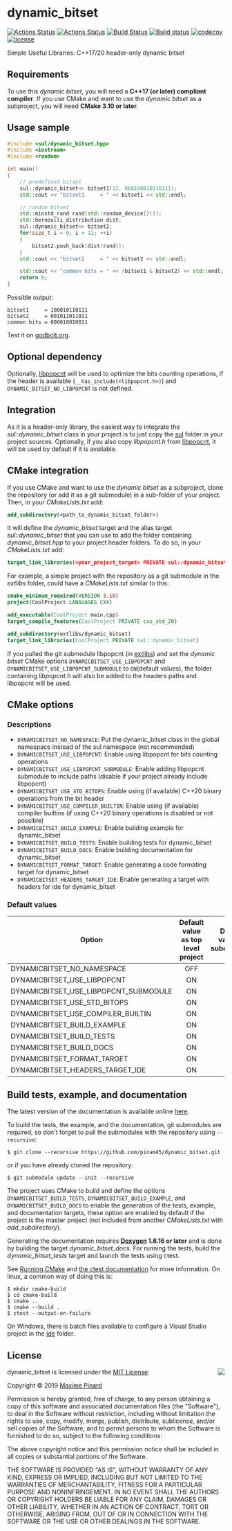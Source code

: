 # dynamic_bitset

[![Actions Status](https://github.com/pinam45/dynamic_bitset/workflows/build%20and%20test/badge.svg)](https://github.com/pinam45/dynamic_bitset/actions)
[![Actions Status](https://github.com/pinam45/dynamic_bitset/workflows/documentation/badge.svg)](https://pinam45.github.io/dynamic_bitset)
[![Build Status](https://travis-ci.com/pinam45/dynamic_bitset.svg?branch=master)](https://travis-ci.com/pinam45/dynamic_bitset)
[![Build status](https://ci.appveyor.com/api/projects/status/h0vnyjlaunqgbrp4/branch/master?svg=true)](https://ci.appveyor.com/project/pinam45/dynamic-bitset/branch/master)
[![codecov](https://codecov.io/gh/pinam45/dynamic_bitset/branch/master/graph/badge.svg)](https://codecov.io/gh/pinam45/dynamic_bitset)
[![license](https://img.shields.io/github/license/pinam45/dynamic_bitset.svg)](http://opensource.org/licenses/MIT)

Simple Useful Libraries: C++17/20 header-only dynamic bitset

## Requirements

To use this *dynamic bitset*, you will need a **C++17 (or later) compliant compiler**. If you use CMake and want to use the *dynamic bitset* as a subproject, you will need **CMake 3.10 or later**.

## Usage sample

```cpp
#include <sul/dynamic_bitset.hpp>
#include <iostream>
#include <random>

int main()
{
	// predefined bitset
	sul::dynamic_bitset<> bitset1(12, 0b0100010110111);
	std::cout << "bitset1     = " << bitset1 << std::endl;

	// random bitset
	std::minstd_rand rand(std::random_device{}());
	std::bernoulli_distribution dist;
	sul::dynamic_bitset<> bitset2;
	for(size_t i = 0; i < 12; ++i)
	{
		bitset2.push_back(dist(rand));
	}
	std::cout << "bitset2     = " << bitset2 << std::endl;

	std::cout << "common bits = " << (bitset1 & bitset2) << std::endl;
	return 0;
}
```

Possible output:

    bitset1     = 100010110111
    bitset2     = 001011011011
    common bits = 000010010011

Test it on [godbolt.org](https://godbolt.org/z/1veE71rYT).

## Optional dependency

Optionally, [libpopcnt](https://github.com/kimwalisch/libpopcnt) will be used to optimize the bits counting operations, if the header is available (``__has_include(<libpopcnt.h>)``) and ``DYNAMIC_BITSET_NO_LIBPOPCNT`` is not defined.

## Integration

As it is a header-only library, the easiest way to integrate the *sul::dynamic_bitset* class in your project is to just copy the [sul](include/sul) folder in your project sources. Optionally, if you also copy *libpopcnt.h* from [libpopcnt](https://github.com/kimwalisch/libpopcnt), it will be used by default if it is available.

## CMake integration

If you use CMake and want to use the *dynamic bitset* as a subproject, clone the repository (or add it as a git submodule) in a sub-folder of your project. Then, in your *CMakeLists.txt* add:
```CMake
add_subdirectory(<path_to_dynamic_bitset_folder>)
```
It will define the *dynamic_bitset* target and the alias target *sul::dynamic_bitset* that you can use to add the folder containing *dynamic_bitset.hpp* to your project header folders. To do so, in your *CMakeLists.txt* add:
```CMake
target_link_libraries(<your_project_target> PRIVATE sul::dynamic_bitset)
```

For example, a simple project with the repository as a git submodule in the *extlibs* folder, could have a *CMakeLists.txt* similar to this:
```CMake
cmake_minimum_required(VERSION 3.10)
project(CoolProject LANGUAGES CXX)

add_executable(CoolProject main.cpp)
target_compile_features(CoolProject PRIVATE cxx_std_20)

add_subdirectory(extlibs/dynamic_bitset)
target_link_libraries(CoolProject PRIVATE sul::dynamic_bitset)
```

If you pulled the git submodule libpopcnt (in [extlibs](extlibs)) and set the *dynamic bitset* CMake options ``DYNAMICBITSET_USE_LIBPOPCNT`` and ``DYNAMICBITSET_USE_LIBPOPCNT_SUBMODULE`` to ``ON``(default values), the folder containing *libpopcnt.h* will also be added to the headers paths and libpopcnt will be used.

## CMake options

### Descriptions

- ``DYNAMICBITSET_NO_NAMESPACE``: Put the dynamic_bitset class in the global namespace instead of the sul namespace (not recommended)
- ``DYNAMICBITSET_USE_LIBPOPCNT``: Enable using libpopcnt for bits counting operations
- ``DYNAMICBITSET_USE_LIBPOPCNT_SUBMODULE``: Enable adding libpopcnt submodule to include paths (disable if your project already include libpopcnt)
- ``DYNAMICBITSET_USE_STD_BITOPS``: Enable using (if available) C++20 binary operations from the bit header
- ``DYNAMICBITSET_USE_COMPILER_BUILTIN``: Enable using (if available) compiler builtins (if using C++20 binary operations is disabled or not possible)
- ``DYNAMICBITSET_BUILD_EXAMPLE``: Enable building example for dynamic_bitset
- ``DYNAMICBITSET_BUILD_TESTS``: Enable building tests for dynamic_bitset
- ``DYNAMICBITSET_BUILD_DOCS``: Enable building documentation for dynamic_bitset
- ``DYNAMICBITSET_FORMAT_TARGET``: Enable generating a code formating target for dynamic_bitset
- ``DYNAMICBITSET_HEADERS_TARGET_IDE``: Enable generating a target with headers for ide for dynamic_bitset

### Default values

| Option                                | Default value as top level project | Default value as subdirectory |
| ------------------------------------- | :--------------------------------: | :---------------------------: |
| DYNAMICBITSET_NO_NAMESPACE            | OFF                                | OFF                           |
| DYNAMICBITSET_USE_LIBPOPCNT           | ON                                 | ON                            |
| DYNAMICBITSET_USE_LIBPOPCNT_SUBMODULE | ON                                 | ON                            |
| DYNAMICBITSET_USE_STD_BITOPS          | ON                                 | ON                            |
| DYNAMICBITSET_USE_COMPILER_BUILTIN    | ON                                 | ON                            |
| DYNAMICBITSET_BUILD_EXAMPLE           | ON                                 | OFF                           |
| DYNAMICBITSET_BUILD_TESTS             | ON                                 | OFF                           |
| DYNAMICBITSET_BUILD_DOCS              | ON                                 | OFF                           |
| DYNAMICBITSET_FORMAT_TARGET           | ON                                 | OFF                           |
| DYNAMICBITSET_HEADERS_TARGET_IDE      | ON                                 | OFF                           |

## Build tests, example, and documentation

The latest version of the documentation is available online [here](https://pinam45.github.io/dynamic_bitset).

To build the tests, the example, and the documentation, git submodules are required, so don't forget to pull the submodules with the repository using ``--recursive``:

    $ git clone --recursive https://github.com/pinam45/dynamic_bitset.git

or if you have already cloned the repository:

    $ git submodule update --init --recursive

The project uses CMake to build and define the options ``DYNAMICBITSET_BUILD_TESTS``, ``DYNAMICBITSET_BUILD_EXAMPLE``, and ``DYNAMICBITSET_BUILD_DOCS`` to enable the generation of the tests, example, and documentation targets, these option are enabled by default if the project is the master project (not included from another *CMakeLists.txt* with *add_subdirectory*).

Generating the documentation requires **[Doxygen](http://www.doxygen.nl/) 1.8.16 or later** and is done by building the target *dynamic_bitset_docs*. For running the tests, build the *dynamic_bitset_tests* target and launch the tests using ctest.

See [Running CMake](https://cmake.org/runningcmake/) and [the ctest documentation](https://cmake.org/cmake/help/latest/manual/ctest.1.html) for more information. On linux, a common way of doing this is:

	$ mkdir cmake-build
	$ cd cmake-build
	$ cmake ..
	$ cmake --build .
	$ ctest --output-on-failure

On Windows, there is batch files available to configure a Visual Studio project in the [ide](ide) folder.

## License

<img align="right" src="http://opensource.org/trademarks/opensource/OSI-Approved-License-100x137.png">

dynamic_bitset is licensed under the [MIT License](http://opensource.org/licenses/MIT):

Copyright &copy; 2019 [Maxime Pinard](https://github.com/pinam45)

Permission is hereby granted, free of charge, to any person obtaining a copy of this software and associated documentation files (the "Software"), to deal in the Software without restriction, including without limitation the rights to use, copy, modify, merge, publish, distribute, sublicense, and/or sell copies of the Software, and to permit persons to whom the Software is furnished to do so, subject to the following conditions:

The above copyright notice and this permission notice shall be included in all copies or substantial portions of the Software.

THE SOFTWARE IS PROVIDED "AS IS", WITHOUT WARRANTY OF ANY KIND, EXPRESS OR IMPLIED, INCLUDING BUT NOT LIMITED TO THE WARRANTIES OF MERCHANTABILITY, FITNESS FOR A PARTICULAR PURPOSE AND NONINFRINGEMENT. IN NO EVENT SHALL THE AUTHORS OR COPYRIGHT HOLDERS BE LIABLE FOR ANY CLAIM, DAMAGES OR OTHER LIABILITY, WHETHER IN AN ACTION OF CONTRACT, TORT OR OTHERWISE, ARISING FROM, OUT OF OR IN CONNECTION WITH THE SOFTWARE OR THE USE OR OTHER DEALINGS IN THE SOFTWARE.
